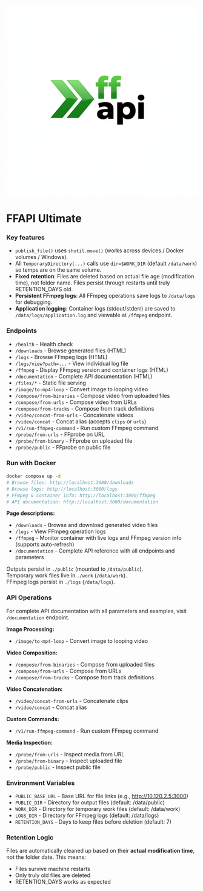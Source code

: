 
<img src="https://github.com/hastla007/ffapi/blob/main/logo-ffapi.png?raw=true" alt="ffapi Logo" >


# FFAPI Ultimate

### Key features
- `publish_file()` uses `shutil.move()` (works across devices / Docker volumes / Windows).
- All `TemporaryDirectory(...)` calls use `dir=$WORK_DIR` (default `/data/work`) so temps are on the same volume.
- **Fixed retention**: Files are deleted based on actual file age (modification time), not folder name. Files persist through restarts until truly RETENTION_DAYS old.
- **Persistent FFmpeg logs**: All FFmpeg operations save logs to `/data/logs` for debugging.
- **Application logging**: Container logs (stdout/stderr) are saved to `/data/logs/application.log` and viewable at `/ffmpeg` endpoint.

### Endpoints
- `/health` - Health check
- `/downloads` - Browse generated files (HTML)
- `/logs` - Browse FFmpeg logs (HTML)
- `/logs/view?path=...` - View individual log file
- `/ffmpeg` - Display FFmpeg version and container logs (HTML)
- `/documentation` - Complete API documentation (HTML)
- `/files/*` - Static file serving
- `/image/to-mp4-loop` - Convert image to looping video
- `/compose/from-binaries` - Compose video from uploaded files
- `/compose/from-urls` - Compose video from URLs
- `/compose/from-tracks` - Compose from track definitions
- `/video/concat-from-urls` - Concatenate videos
- `/video/concat` - Concat alias (accepts `clips` or `urls`)
- `/v1/run-ffmpeg-command` - Run custom FFmpeg command
- `/probe/from-urls` - FFprobe on URL
- `/probe/from-binary` - FFprobe on uploaded file
- `/probe/public` - FFprobe on public file

### Run with Docker
```bash
docker compose up -d
# Browse files: http://localhost:3000/downloads
# Browse logs: http://localhost:3000/logs
# FFmpeg & container info: http://localhost:3000/ffmpeg
# API documentation: http://localhost:3000/documentation
```

**Page descriptions:**
- `/downloads` - Browse and download generated video files
- `/logs` - View FFmpeg operation logs
- `/ffmpeg` - Monitor container with live logs and FFmpeg version info (supports auto-refresh)
- `/documentation` - Complete API reference with all endpoints and parameters

Outputs persist in `./public` (mounted to `/data/public`).  
Temporary work files live in `./work` (`/data/work`).  
FFmpeg logs persist in `./logs` (`/data/logs`).

### API Operations

For complete API documentation with all parameters and examples, visit `/documentation` endpoint.

**Image Processing:**
- `/image/to-mp4-loop` - Convert image to looping video

**Video Composition:**
- `/compose/from-binaries` - Compose from uploaded files
- `/compose/from-urls` - Compose from URLs  
- `/compose/from-tracks` - Compose from track definitions

**Video Concatenation:**
- `/video/concat-from-urls` - Concatenate clips
- `/video/concat` - Concat alias

**Custom Commands:**
- `/v1/run-ffmpeg-command` - Run custom FFmpeg command

**Media Inspection:**
- `/probe/from-urls` - Inspect media from URL
- `/probe/from-binary` - Inspect uploaded file
- `/probe/public` - Inspect public file

### Environment Variables
- `PUBLIC_BASE_URL` - Base URL for file links (e.g., http://10.120.2.5:3000)
- `PUBLIC_DIR` - Directory for output files (default: /data/public)
- `WORK_DIR` - Directory for temporary work files (default: /data/work)
- `LOGS_DIR` - Directory for FFmpeg logs (default: /data/logs)
- `RETENTION_DAYS` - Days to keep files before deletion (default: 7)

### Retention Logic
Files are automatically cleaned up based on their **actual modification time**, not the folder date. This means:
- Files survive machine restarts
- Only truly old files are deleted
- RETENTION_DAYS works as expected
